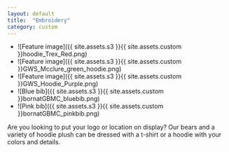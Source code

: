 ```yaml
---
layout: default
title:  "Embroidery"
category: custom
---
```


- ![Feature image]({{ site.assets.s3 }}{{ site.assets.custom }}hoodie_Trex_Red.png)
- ![Feature image]({{ site.assets.s3 }}{{ site.assets.custom }}GWS_Mcclure_green_hoodie.png)
- ![Feature image]({{ site.assets.s3 }}{{ site.assets.custom }}GWS_Hoodie_Purple.png)
- ![Blue bib]({{ site.assets.s3 }}{{ site.assets.custom }}bornatGBMC_bluebib.png)
- ![Pink bib]({{ site.assets.s3 }}{{ site.assets.custom }}bornatGBMC_pinkbib.png)

Are you looking to put your logo or location on display? Our bears and
a variety of hoodie plush can be dressed with a t-shirt or a
hoodie with your colors and details.